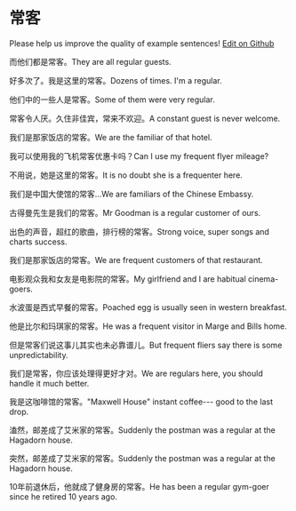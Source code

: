 # 常客

Please help us improve the quality of example sentences! [Edit on Github](https://github.com/jiyushe/jiyu-example-sentence-source/blob/main/chinese/changke.md)

<p><span class="chinese">而他们都是常客。</span><span class="english">They are all regular guests.</span></p>

<p><span class="chinese">好多次了。我是这里的常客。</span><span class="english">Dozens of times. I'm a regular.</span></p>

<p><span class="chinese">他们中的一些人是常客。</span><span class="english">Some of them were very regular.</span></p>

<p><span class="chinese">常客令人厌。久住非佳宾，常来不欢迎。</span><span class="english">A constant guest is never welcome.</span></p>

<p><span class="chinese">我们是那家饭店的常客。</span><span class="english">We are the familiar of that hotel.</span></p>

<p><span class="chinese">我可以使用我的飞机常客优惠卡吗？</span><span class="english">Can I use my frequent flyer mileage?</span></p>

<p><span class="chinese">不用说，她是这里的常客。</span><span class="english">It is no doubt she is a frequenter here.</span></p>

<p><span class="chinese">我们是中国大使馆的常客…</span><span class="english">We are familiars of the Chinese Embassy.</span></p>

<p><span class="chinese">古得曼先生是我们的常客。</span><span class="english">Mr Goodman is a regular customer of ours.</span></p>

<p><span class="chinese">出色的声音，超红的歌曲，排行榜的常客。</span><span class="english">Strong voice, super songs and charts success.</span></p>

<p><span class="chinese">我们是那家饭店的常客。</span><span class="english">We are frequent customers of that restaurant.</span></p>

<p><span class="chinese">电影观众我和女友是电影院的常客。</span><span class="english">My girlfriend and I are habitual cinema-goers.</span></p>

<p><span class="chinese">水波蛋是西式早餐的常客。</span><span class="english">Poached egg is usually seen in western breakfast.</span></p>

<p><span class="chinese">他是比尔和玛琪家的常客。</span><span class="english">He was a frequent visitor in Marge and Bills home.</span></p>

<p><span class="chinese">但是常客们说这事儿其实也未必靠谱儿。</span><span class="english">But frequent fliers say there is some unpredictability.</span></p>

<p><span class="chinese">我们是常客，你应该处理得更好才对。</span><span class="english">We are regulars here, you should handle it much better.</span></p>

<p><span class="chinese">我是这咖啡馆的常客。</span><span class="english">"Maxwell House" instant coffee--- good to the last drop.</span></p>

<p><span class="chinese">溘然，邮差成了艾米家的常客。</span><span class="english">Suddenly the postman was a regular at the Hagadorn house.</span></p>

<p><span class="chinese">突然，邮差成了艾米家的常客。</span><span class="english">Suddenly the postman was a regular at the Hagadorn house.</span></p>

<p><span class="chinese">10年前退休后，他就成了健身房的常客。</span><span class="english">He has been a regular gym-goer since he retired 10 years ago.</span></p>

